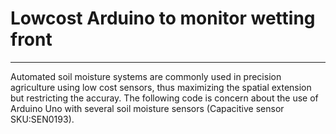 # Lowcost Arduino to monitor wetting front

----------------------------------
Automated soil moisture systems are commonly used in precision agriculture using low cost sensors, thus maximizing the spatial extension but restricting the accuray.
The following code is concern about the use of Arduino Uno with several soil moisture sensors (Capacitive sensor SKU:SEN0193).
